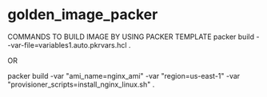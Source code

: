 # golden_image_packer


COMMANDS TO BUILD IMAGE BY USING PACKER TEMPLATE 
packer build --var-file=variables1.auto.pkrvars.hcl .

OR

packer build -var "ami_name=nginx_ami" -var "region=us-east-1" -var "provisioner_scripts=install_nginx_linux.sh" .



